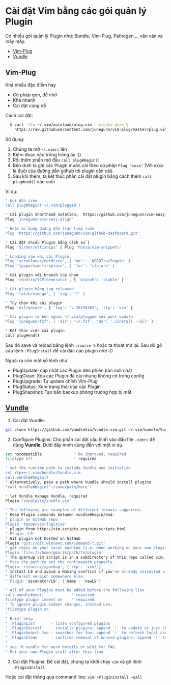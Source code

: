 # Cài đặt Vim bằng các gói quản lý Plugin

Có nhiều gói quản lý Plugin như: Bundle, Vim-Plug, Pathogen,... vân vân và mây mây.
- [Vim-Plug](#Vim-Plug)
- [Vundle](#Vundle)

## Vim-Plug
Khá nhiều đặc điểm hay
- Cú pháp gọn, dễ nhớ
- Khá nhanh
- Cài đặt cũng dễ

Cách cài đặt:
```bash
  $ curl -fLo ~/.vim/autoload/plug.vim --create-dirs \
    https://raw.githubusercontent.com/junegunn/vim-plug/master/plug.vim
```
Sử dụng:
1. Chúng ta mở `~/.vimrc` lên
2. Kiếm đoạn nào trống trống ấy :))
3. Rồi thêm phần mở đầu `call plug#begin()`
4. Bên dưới ta ghi các Plugin muốn cái theo cú pháp `Plug "xxxx"` (Với xxxx là đuôi của đường dẫn github tới plugin cần cài)
5. Sau khi thêm, ta kết thúc phần cài đặt plugin bằng cách thêm `call plug#end()` vào cuối

Ví dụ:
```bash
" Gọi đầu tiên
call plug#begin('~/.vim/plugged')

" Cài plugin Shorthand notation;  https://github.com/junegunn/vim-easy-align
Plug 'junegunn/vim-easy-align'

" Hoặc sử dụng đường dẫn trực tiếp luôn
Plug 'https://github.com/junegunn/vim-github-dashboard.git'

" Cài đặt nhiều Plugin bằng cách sử |
Plug 'SirVer/ultisnips' | Plug 'honza/vim-snippets'

" Loading sau khi cài Plugin. 
Plug 'scrooloose/nerdtree', { 'on':  'NERDTreeToggle' }
Plug 'tpope/vim-fireplace', { 'for': 'clojure' }

" Cài plugin với branch tùy chọn
Plug 'rdnetto/YCM-Generator', { 'branch': 'stable' }

" Cài plugin bằng tag released
Plug 'fatih/vim-go', { 'tag': '*' }

" Tùy chọn khi cài plugin
Plug 'nsf/gocode', { 'tag': 'v.20150303', 'rtp': 'vim' }

" Cài plugin từ bên ngoài ~/.vim/plugged với post-update
Plug 'junegunn/fzf', { 'dir': '~/.fzf', 'do': './install --all' }

" Kết thúc việc cài plugin
call plug#end()
```
Sau đó save và reload bằng lệnh `:source %` hoặc ta thoát mở lại. Sau đó gõ câu lệnh `:PlugInstall` để cài đặc các plugin nhé :D

Ngoài ra còn một số lệnh như:
- PlugUpdate: cập nhật các Plugin đến phiên bản mới nhất
- PlugClean: Xóa các Plugin đã cài nhưng không có trong config
- PlugUpgrade: Tự update chính Vim-Plug
- PlugStatus: Xem trạng thái của các Plugin
- PlugSnapshot: Tạo bản backup phòng trường hợp bị mất

## [Vundle](https://github.com/VundleVim/Vundle.vim)
1. Cài đặt Vundle:
```bash
git clone https://github.com/VundleVim/Vundle.vim.git ~/.vim/bundle/Vundle.vim
```
2. Configure Plugins:
Cho phần cài đặt cấu hình vào đầu file `.vimrc` để dùng **Vundle**. Dưới đây mình cùng đến với một ví dụ.
```bash
set nocompatible              " be iMproved, required
filetype off                  " required

" set the runtime path to include Vundle and initialize
set rtp+=~/.vim/bundle/Vundle.vim
call vundle#begin()
" alternatively, pass a path where Vundle should install plugins
"call vundle#begin('~/some/path/here')

" let Vundle manage Vundle, required
Plugin 'VundleVim/Vundle.vim'

" The following are examples of different formats supported.
" Keep Plugin commands between vundle#begin/end.
" plugin on GitHub repo
Plugin 'tpope/vim-fugitive'
" plugin from http://vim-scripts.org/vim/scripts.html
" Plugin 'L9'
" Git plugin not hosted on GitHub
Plugin 'git://git.wincent.com/command-t.git'
" git repos on your local machine (i.e. when working on your own plugin)
Plugin 'file:///home/gmarik/path/to/plugin'
" The sparkup vim script is in a subdirectory of this repo called vim.
" Pass the path to set the runtimepath properly.
Plugin 'rstacruz/sparkup', {'rtp': 'vim/'}
" Install L9 and avoid a Naming conflict if you've already installed a
" different version somewhere else.
" Plugin 'ascenator/L9', {'name': 'newL9'}

" All of your Plugins must be added before the following line
call vundle#end()            " required
filetype plugin indent on    " required
" To ignore plugin indent changes, instead use:
"filetype plugin on
"
" Brief help
" :PluginList       - lists configured plugins
" :PluginInstall    - installs plugins; append `!` to update or just :PluginUpdate
" :PluginSearch foo - searches for foo; append `!` to refresh local cache
" :PluginClean      - confirms removal of unused plugins; append `!` to auto-approve removal
"
" see :h vundle for more details or wiki for FAQ
" Put your non-Plugin stuff after this line
```
3. Cài đặt Plugins:
Để cài đặt, chúng ta khởi chạy `vim` và gõ lệnh `:PluginInstall`

Hoặc cài đặt thông qua command line: `vim +PluginInstall +qall`
